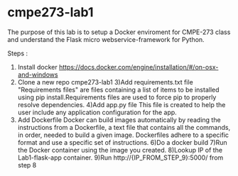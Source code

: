 # cmpe273-lab1
The purpose of this lab is to setup a Docker enviroment for CMPE-273 class and understand the Flask micro webservice-framework for Python.

Steps :
1) Install docker https://docs.docker.com/engine/installation/#/on-osx-and-windows
2) Clone a new repo cmpe273-lab1
3)Add requirements.txt file 
  "Requirements files" are files containing a list of items to be installed using pip install.Requirements files are used to force pip to properly resolve dependencies.
4)Add app.py file
  This file is created to help the user include any application configuration for the app.
5) Add Dockerfile
  Docker can build images automatically by reading the instructions from a Dockerfile, a text file that contains all the commands, in order, needed to build a given image. Dockerfiles adhere to a specific format and use a specific set of instructions.
6)Do a docker build
7)Run the Docker container using the image you created.
8)Lookup IP of the Lab1-flask-app container.
9)Run http://{IP_FROM_STEP_9}:5000/ from step 8
  
